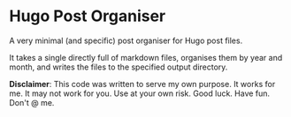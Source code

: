 # Hugo Post Organiser

A very minimal (and specific) post organiser for Hugo post files.

It takes a single directly full of markdown files, organises them by year and month, and writes the files to the specified output directory.

**Disclaimer**: This code was written to serve my own purpose. It works for me. It may not work for you. Use at your own risk. Good luck. Have fun. Don't @ me.
